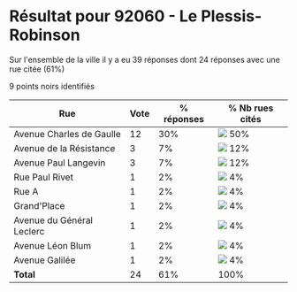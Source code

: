 # Résultat pour 92060 - Le Plessis-Robinson

Sur l'ensemble de la ville il y a eu 39 réponses dont 24 réponses avec une rue citée (61%)

9 points noirs identifiés

| Rue | Vote | % réponses | % Nb rues cités|
|-----|------|------------|----------------|
| Avenue Charles de Gaulle | 12 | 30% | <img src="../../img/bar_50.gif" />&nbsp;50%|
| Avenue de la Résistance | 3 | 7% | <img src="../../img/bar_12.gif" />&nbsp;12%|
| Avenue Paul Langevin | 3 | 7% | <img src="../../img/bar_12.gif" />&nbsp;12%|
| Rue Paul Rivet | 1 | 2% | <img src="../../img/bar_4.gif" />&nbsp;4%|
| Rue A | 1 | 2% | <img src="../../img/bar_4.gif" />&nbsp;4%|
| Grand'Place | 1 | 2% | <img src="../../img/bar_4.gif" />&nbsp;4%|
| Avenue du Général Leclerc | 1 | 2% | <img src="../../img/bar_4.gif" />&nbsp;4%|
| Avenue Léon Blum | 1 | 2% | <img src="../../img/bar_4.gif" />&nbsp;4%|
| Avenue Galilée | 1 | 2% | <img src="../../img/bar_4.gif" />&nbsp;4%|
| **Total** | 24 | 61% | 100%|
